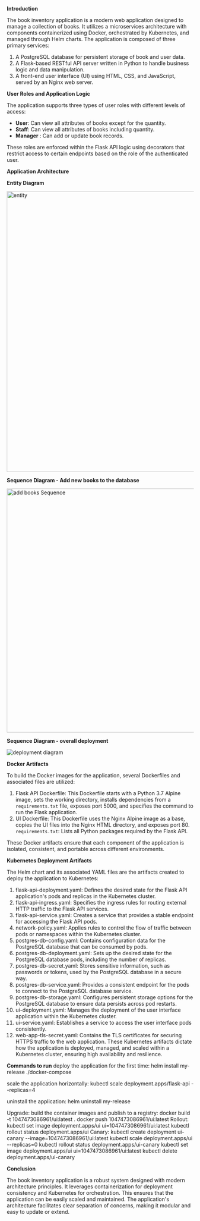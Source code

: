 

**Introduction**

The book inventory application is a modern web application designed to manage a collection of books. It utilizes a microservices
architecture with components containerized using Docker, orchestrated by Kubernetes, and managed through Helm charts. The application is
composed of three primary services:

1. A PostgreSQL database for persistent storage of book and user data.
2. A Flask-based RESTful API server written in Python to handle business logic and data manipulation.
3. A front-end user interface (UI) using HTML, CSS, and JavaScript, served by an Nginx web server.

**User Roles and Application Logic**

The application supports three types of user roles with different levels of access:

- **User**: Can view all attributes of books except for the quantity.
- **Staff**: Can view all attributes of books including quantity.
- **Manager** : Can add or update book records.

These roles are enforced within the Flask API logic using decorators that restrict access to certain endpoints based on the role of the authenticated user.


**Application Architecture**


**Entity Diagram**

<img width="755" alt="entity" src="https://github.com/1047473086/Container_group17/assets/149539858/fb2f3506-1e18-4db7-91f0-d932dc5ec686">


**Sequence Diagram - Add new books to the database** 

<img width="656" alt="add books Sequence" src="https://github.com/1047473086/Container_group17/assets/149539858/19eac054-fad3-4db2-9361-01803a9a8f2e">



**Sequence Diagram - overall deployment**

![deployment diagram](https://github.com/1047473086/Container_group17/assets/149539858/25d76216-dc22-441c-b227-73144aa13b58)


**Docker Artifacts**

To build the Docker images for the application, several Dockerfiles and associated files are utilized:

1. Flask API Dockerfile: This Dockerfile starts with a Python 3.7 Alpine image, sets the working directory, installs dependencies
  from a `requirements.txt` file, exposes port 5000, and specifies the command to run the Flask application.
2. UI Dockerfile: This Dockerfile uses the Nginx Alpine image as a base, copies the UI files into the Nginx HTML directory, and exposes port 80.
 `requirements.txt`: Lists all Python packages required by the Flask API.

These Docker artifacts ensure that each component of the application is isolated, consistent, and portable across different environments.

**Kubernetes Deployment Artifacts**

The Helm chart and its associated YAML files are the artifacts created to deploy the application to Kubernetes:

1. flask-api-deployment.yaml: Defines the desired state for the Flask API application's pods and replicas in the Kubernetes cluster.
2. flask-api-ingress.yaml: Specifies the ingress rules for routing external HTTP traffic to the Flask API services.
3. flask-api-service.yaml: Creates a service that provides a stable endpoint for accessing the Flask API pods.
4. network-policy.yaml: Applies rules to control the flow of traffic between pods or namespaces within the Kubernetes cluster.
5. postgres-db-config.yaml: Contains configuration data for the PostgreSQL database that can be consumed by pods.
6. postgres-db-deployment.yaml: Sets up the desired state for the PostgreSQL database pods, including the number of replicas.
7. postgres-db-secret.yaml: Stores sensitive information, such as passwords or tokens, used by the PostgreSQL database in a secure way.
8. postgres-db-service.yaml: Provides a consistent endpoint for the pods to connect to the PostgreSQL database service.
9. postgres-db-storage.yaml: Configures persistent storage options for the PostgreSQL database to ensure data persists across pod restarts.
10. ui-deployment.yaml: Manages the deployment of the user interface application within the Kubernetes cluster.
11. ui-service.yaml: Establishes a service to access the user interface pods consistently.
12. web-app-tls-secret.yaml: Contains the TLS certificates for securing HTTPS traffic to the web application.
These Kubernetes artifacts dictate how the application is deployed, managed, and scaled within a Kubernetes cluster, ensuring high availability and resilience.

**Commands to run**
deploy the application for the first time:
helm install my-release ./docker-compose

scale the application horizontally:
kubectl scale deployment.apps/flask-api --replicas=4

uninstall the application:
helm uninstall my-release

Upgrade:
build the container images and publish to a registry:
docker build -t 1047473086961/ui:latest .
docker push 1047473086961/ui:latest
Rollout:
kubectl set image deployment.apps/ui ui=1047473086961/ui:latest
kubectl rollout status deployment.apps/ui
Canary:
kubectl create deployment ui-canary --image=1047473086961/ui:latest
kubectl scale deployment.apps/ui --replicas=0
kubectl rollout status deployment.apps/ui-canary
kubectl set image deployment.apps/ui ui=1047473086961/ui:latest
kubectl delete deployment.apps/ui-canary

**Conclusion**

The book inventory application is a robust system designed with modern architecture principles. 
It leverages containerization for deployment consistency and Kubernetes for orchestration. 
This ensures that the application can be easily scaled and maintained. The application's architecture
facilitates clear separation of concerns, making it modular and easy to update or extend.

